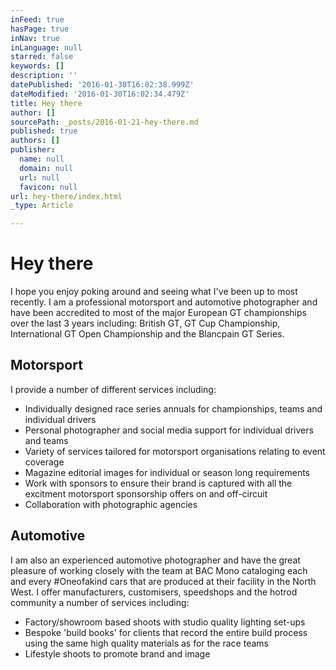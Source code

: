 ```yaml
---
inFeed: true
hasPage: true
inNav: true
inLanguage: null
starred: false
keywords: []
description: ''
datePublished: '2016-01-30T16:02:38.999Z'
dateModified: '2016-01-30T16:02:34.479Z'
title: Hey there
author: []
sourcePath: _posts/2016-01-21-hey-there.md
published: true
authors: []
publisher:
  name: null
  domain: null
  url: null
  favicon: null
url: hey-there/index.html
_type: Article

---
```

# Hey there

I hope you enjoy poking around and seeing what I've been up to most recently. I am a professional motorsport and automotive photographer and have been accredited to most of the major European GT championships over the last 3 years including: British GT, GT Cup Championship, International GT Open Championship and the Blancpain GT Series. 

## Motorsport

I provide a number of different services including:

* Individually designed race series annuals for championships, teams and individual drivers
* Personal photographer and social media support for individual drivers and teams
* Variety of services tailored for motorsport organisations relating to event coverage
* Magazine editorial images for individual or season long requirements
* Work with sponsors to ensure their brand is captured with all the excitment motorsport sponsorship offers on and off-circuit
* Collaboration with photographic agencies

## Automotive

I am also an experienced automotive photographer and have the great pleasure of working closely with the team at BAC Mono cataloging each and every \#Oneofakind cars that are produced at their facility in the North West.  I offer manufacturers, customisers, speedshops and the hotrod community a number of services including:

* Factory/showroom based shoots with studio quality lighting set-ups
* Bespoke 'build books' for clients that record the entire build process using the same high quality materials as for the race teams
* Lifestyle shoots to promote brand and image